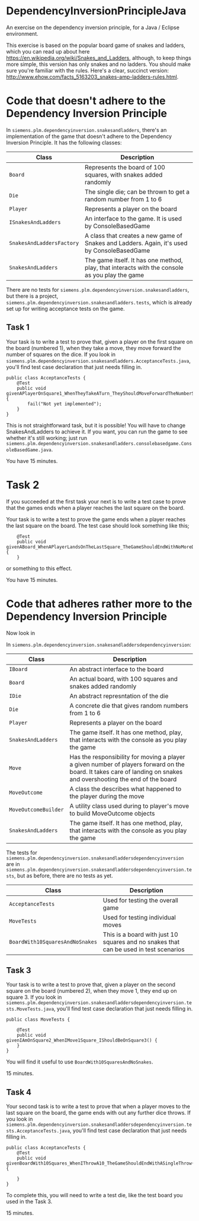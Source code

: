 # DependencyInversionPrincipleJava
An exercise on the dependency inversion principle, for a Java / Eclipse environment.

This exercise is based on the popular board game of snakes and ladders, which you can read up about here <https://en.wikipedia.org/wiki/Snakes_and_Ladders>, although, to keep things more simple, this version has only 
snakes and no ladders. You should make sure you're familiar with the rules. Here's a clear, succinct version: <http://www.ehow.com/facts_5163203_snakes-amp-ladders-rules.html>.

# Code that doesn't adhere to the Dependency Inversion Principle

In `siemens.plm.dependencyinversion.snakesandladders`, there's an implementation of the game that doesn't adhere to the Dependency Inversion Principle. It has the following classes:

| Class | Description |
|-------|-------------|
| `Board` | Represents the board of 100 squares, with snakes added randomly |
| `Die` | The single die; can be thrown to get a random number from 1 to 6 |
| `Player` | Represents a player on the board |
| `ISnakesAndLadders` | An interface to the game. It is used by ConsoleBasedGame |
| `SnakesAndLaddersFactory` | A class that creates a new game of Snakes and Ladders. Again, it's used by ConsoleBasedGame |
| `SnakesAndLadders` | The game itself. It has one method, play, that interacts with the console as you play the game |

There are no tests for `siemens.plm.dependencyinversion.snakesandladders`, but there is a project, `siemens.plm.dependencyinversion.snakesandladders.tests`, 
which is already set up for writing acceptance tests on the game. 

## Task 1
Your task is to write a test to prove that, given a player on the first square on the board (numbered 1), when they take a move, they move forward the number of squares on the dice. 
If you look in `siemens.plm.dependencyinversion.snakesandladders.AcceptanceTests.java`, you'll find test case declaration that just needs filling in.

```
public class AcceptanceTests {
	@Test
	public void givenAPlayerOnSquare1_WhenTheyTakeATurn_TheyShouldMoveForwardTheNumberShownOnTheDie() {
		fail("Not yet implemented");
	}
}
```

This is not straightforward task, but it is possible! You will have to change SnakesAndLadders to achieve it. If you want, you can  run the game to see whether 
it's still working; just run `siemens.plm.dependencyinversion.snakesandladders.consolebasedgame.ConsoleBasedGame.java`.

You have 15 minutes.

# Task 2
If you succeeded at the first task your next is to write a test case to prove that the games ends when a player reaches the last square on the board.

Your task is to write a test to prove the game ends when a player reaches the last square on the board. The test case should look something like this;

```
	@Test
	public void givenABoard_WhenAPlayerLandsOnTheLastSquare_TheGameShouldEndWithNoMoreDiceThrows() {
	}
```
 
 or something to this effect. 
 
You have 15 minutes.

# Code that adheres rather more to the Dependency Inversion Principle

Now look in 

In `siemens.plm.dependencyinversion.snakesandladdersdependencyinversion`:

| Class | Description |
|-------|-------------|
| `IBoard` | An abstract interface to the board |
| `Board` | An actual board, with 100 squares and snakes added randomly |
| `IDie` | An abstract represntation of the die |
| `Die` | A concrete die that gives random numbers from 1 to 6 |
| `Player` | Represents a player on the board |
| `SnakesAndLadders` | The game itself. It has one method, play, that interacts with the console as you play the game |
| `Move` | Has the responsibility for moving a player a given number of players forward on the board. It takes care of landing on snakes and overshooting the end of the board |
| `MoveOutcome` | A class the describes what happened to the player during the move |
| `MoveOutcomeBuilder` | A utility class used during to player's move to build MoveOutcome objects |
| `SnakesAndLadders` | The game itself. It has one method, play, that interacts with the console as you play the game |

The tests for `siemens.plm.dependencyinversion.snakesandladdersdependencyinversion` are in `siemens.plm.dependencyinversion.snakesandladdersdependencyinversion.tests`, but 
as before, there are no tests as yet.

| Class | Description |
|-------|-------------|
| `AcceptanceTests` | Used for testing the overall game |
| `MoveTests` | Used for testing individual moves |
| `BoardWith10SquaresAndNoSnakes` | This is a board with just 10 squares and no snakes that can be used in test scenarios |

## Task 3

Your task is to write a test to prove that, given a player on the second square on the board (numbered 2), when they  move 1, they end up on square 3. 
If you look in `siemens.plm.dependencyinversion.snakesandladdersdependencyinversion.tests.MoveTests.java`, you'll find test case declaration that just needs filling in.

```
public class MoveTests {

	@Test
	public void givenIAmOnSquare2_WhenIMove1Square_IShouldBeOnSquare3() {
	}
}
```

You will find it useful to use `BoardWith10SquaresAndNoSnakes`.

15 minutes.

## Task 4

Your second task is to write a test to  prove that when a player moves to the last square on the board, the game ends with out any further dice throws. 
If you look in `siemens.plm.dependencyinversion.snakesandladdersdependencyinversion.tests.AcceptanceTests.java`, you'll find test case declaration that just needs filling in.

```
public class AcceptanceTests {
	@Test
	public void givenBoardWith10Squares_WhenIThrowA10_TheGameShouldEndWithASingleThrow() {

	}
}

```

To complete this, you will need to write a test die, like the test board you used in the Task 3.

15 minutes.

